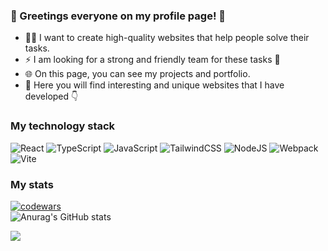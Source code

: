 ### 👋 Greetings everyone on my profile page! 🐯

- 👨‍💻 I want to create high-quality websites that help people solve their tasks.
- ⚡ I am looking for a strong and friendly team for these tasks 🧠
- 🌐 On this page, you can see my projects and portfolio.
- 👀 Here you will find interesting and unique websites that I have developed 👇

### My technology stack
![React](https://img.shields.io/badge/react-%2320232a.svg?style=for-the-badge&logo=react&logoColor=%2361DAFB)
![TypeScript](https://img.shields.io/badge/typescript-%23007ACC.svg?style=for-the-badge&logo=typescript&logoColor=white)
![JavaScript](https://img.shields.io/badge/javascript-%23323330.svg?style=for-the-badge&logo=javascript&logoColor=%23F7DF1E)
![TailwindCSS](https://img.shields.io/badge/tailwindcss-%2338B2AC.svg?style=for-the-badge&logo=tailwind-css&logoColor=white)
![NodeJS](https://img.shields.io/badge/node.js-6DA55F?style=for-the-badge&logo=node.js&logoColor=white)
![Webpack](https://img.shields.io/badge/webpack-%238DD6F9.svg?style=for-the-badge&logo=webpack&logoColor=black)
![Vite](https://img.shields.io/badge/vite-%23646CFF.svg?style=for-the-badge&logo=vite&logoColor=white)


### My stats
[![codewars](https://www.codewars.com/users/Anton_Glazunov/badges/large)](https://www.codewars.com/users/Anton_Glazunov)   
![Anurag's GitHub stats](https://github-readme-stats.vercel.app/api?username=Kampel2012&show_icons=true&theme=radical) 

![](https://komarev.com/ghpvc/?username=your-github-Kampel2012)

<!--
**Kampel2012/Kampel2012** is a ✨ _special_ ✨ repository because its `README.md` (this file) appears on your GitHub profile.

[![trophy](https://github-profile-trophy.vercel.app/?username=Kampel2012&theme=darkhub)](https://github.com/ryo-ma/github-profile-trophy)
[![Top Langs](https://github-readme-stats.vercel.app/api/top-langs/?username=Kampel2012&layout=compact)](https://github.com/anuraghazra/github-readme-stats)

Here are some ideas to get you started:

- 🔭 I’m currently working on ...
- 🌱 I’m currently learning ...
- 👯 I’m looking to collaborate on ...
- 🤔 I’m looking for help with ...
- 💬 Ask me about ...
- 📫 How to reach me: ...
- 😄 Pronouns: ...
- ⚡ Fun fact: ...
-->
